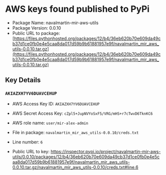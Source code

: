 # AWS keys found published to PyPi

* Package Name: navalmartin-mir-aws-utils
* Package Version: 0.0.10
* Public URL to package: [https://files.pythonhosted.org/packages/12/b4/36eb620b70e609da49cb37d1ce0fb0e4e5caa8da017d59b9b61881957e9f/navalmartin_mir_aws_utils-0.0.10.tar.gz](https://files.pythonhosted.org/packages/12/b4/36eb620b70e609da49cb37d1ce0fb0e4e5caa8da017d59b9b61881957e9f/navalmartin_mir_aws_utils-0.0.10.tar.gz)

## Key Details

### `AKIAZXH7YV6DUAVCEHUP`

* AWS Access Key ID: `AKIAZXH7YV6DUAVCEHUP`
* AWS Secret Access Key: `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` 
* AWS role name: `user/mir-alex-admin`
* File in package: `navalmartin_mir_aws_utils-0.0.10/creds.txt`
* Line number: `6`

* Public URL to key: https://inspector.pypi.io/project/navalmartin-mir-aws-utils/0.0.10/packages/12/b4/36eb620b70e609da49cb37d1ce0fb0e4e5caa8da017d59b9b61881957e9f/navalmartin_mir_aws_utils-0.0.10.tar.gz/navalmartin_mir_aws_utils-0.0.10/creds.txt#line.6


